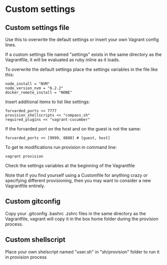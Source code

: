 # Custom settings

## Custom settings file

Use this to overwrite the default settings or insert your own Vagrant config lines.

If a custom settings file named "settings" exists in the same directory as the Vagrantfile, it will be evaluated as ruby inline as it loads.

To overwrite the default settings place the settings variables in the file like this:

    node_install = "NVM"
    node_version_nvm = "6.2.2"
    docker_remote_install = "NONE"

Insert additional items to list like settings:

    forvarded_ports << 7777
    provision_shellscripts << "compass.sh"
    required_plugins << "vagrant-cucumber"

If the forvarded port on the host and on the guest is not the same:

    forvarded_ports << [9999, 8888] # [guest, host]
    
To get te modifications run provision in command line:

    vagrant provision

Check the settings variables at the beginning of the Vagrantfile

Note that if you find yourself using a Customfile for anything crazy or specifying different provisioning, then you may want to consider a new Vagrantfile entirely.

## Custom gitconfig

Copy your .gitconfig .bashrc .zshrc files in the same directory as the Vagrantfile, vagrant will copy it in the box home folder during the provision process.

## Custom shellscript

Place your own shelscript named "user.sh" in "sh/provision" folder to run it in provision process
